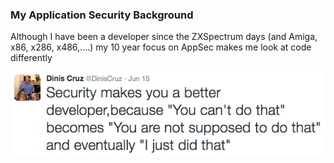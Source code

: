 ### My Application Security Background

Although I have been a developer since the ZXSpectrum days (and Amiga, x86, x286, x486,....) my 10 year focus on AppSec makes me look at code differently

![](images/25a7fec6-3717-11e6-8557-a1ada3d6405d.png)
